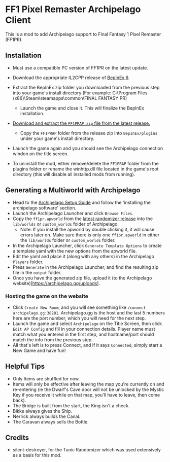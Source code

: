 ﻿# FF1 Pixel Remaster Archipelago Client

This is a mod to add Archipelago support to Final Fantasy 1 Pixel Remaster (FF1PR).

## Installation
- Must use a compatible PC version of FF1PR on the latest update.

- Download the appropriate IL2CPP release of [BepInEx 6](https://github.com/BepInEx/BepInEx/releases/download/v6.0.0-pre.2/BepInEx-Unity.IL2CPP-win-x64-6.0.0-pre.2.zip).

- Extract the BepInEx zip folder you downloaded from the previous step into your game's install directory (For example: C:\Program Files (x86)\Steam\steamapps\common\FINAL FANTASY PR)
  - Launch the game and close it. This will finalize the BepInEx installation.
- [Download and extract the `FF1PRAP.zip` file from the latest release.](https://github.com/wildham0/FF1PRAP/releases/latest)
  - Copy the `FF1PRAP` folder from the release zip into `BepInEx/plugins` under your game's install directory.
- Launch the game again and you should see the Archipelago connection windon on the title screen.
- To uninstall the mod, either remove/delete the `FF1PRAP` folder from the plugins folder or rename the winhttp.dll file located in the game's root directory (this will disable all installed mods from running).


## Generating a Multiworld with Archipelago
- Head to the [Archipelago Setup Guide](https://archipelago.gg/tutorial/Archipelago/setup/en) and follow the 'installing the archipelago software' section.
- Launch the Archipelago Launcher and click `Browse Files`.
- Copy the `ff1pr.apworld` from the [latest randomizer release](https://github.com/wildham0/FF1PRAP/releases/latest) into the `lib/worlds` or `custom_worlds` folder of Archipelago.
  - Note: If you install the apworld by double clicking it, it will cause errors later on. Make sure there is only one `ff1pr.apworld` in either the `lib/worlds` folder or `custom_worlds` folder.
- In the Archipelago Launcher, click `Generate Template Options` to create a template yaml with the new options from the apworld file.
- Edit the yaml and place it (along with any others) in the Archipelago `Players` folder. 
- Press `Generate` in the Archipelago Launcher, and find the resulting zip file in the `output` folder.
- Once you have the generated zip file, upload it (to the Archipelago website)[https://archipelago.gg/uploads].


### Hosting the game on the website
- Click `Create New Room`, and you will see something like `/connect archipelago.gg:38281`. Archipelago.gg is the host and the last 5 numbers here are the port number, which you will need for the next step.
- Launch the game and select `Archipelago` on the Title Screen, then click `Edit AP Config` and fill in your connection details. Player name must match what you entered in the first step, and hostname/port should match the info from the previous step.
- All that's left is to press Connect, and if it says `Connected`, simply start a New Game and have fun!


## Helpful Tips
- Only Items are shuffled for now.
- Items will only be effective after leaving the map you're currently on and re-entering (ie the Dwarf's Cave door will not be unlocked by the Mystic Key if you receive it while on that map, you'll have to leave, then come back).
- The Bridge is built from the start, the King isn't a check.
- Bikke always gives the Ship.
- Nerrick always builds the Canal.
- The Caravan always sells the Bottle.


## Credits
- silent-destroyer, for the Tunic Randomizer which was used extensively as a basis for this mod.